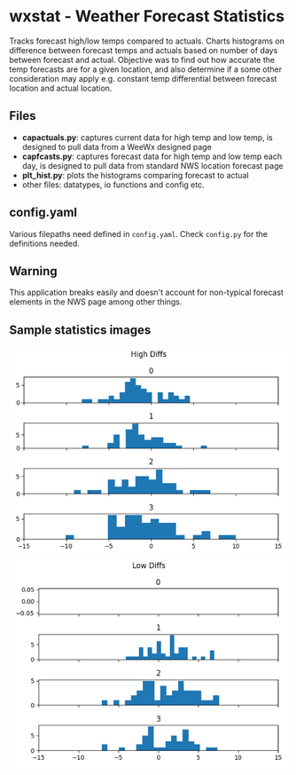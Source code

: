 # wxstat - Weather Forecast Statistics

Tracks forecast high/low temps compared to actuals. Charts histograms on difference between forecast temps and actuals based on number of days between forecast and actual. Objective was to find out how accurate the temp forecasts are for a given location, and also determine if a some other consideration may apply e.g. constant temp differential between forecast location and actual location.

## Files

- **capactuals.py**: captures current data for high temp and low temp, is designed to pull data from a WeeWx designed page
- **capfcasts.py**: captures forecast data for high temp and low temp each day, is designed to pull data from standard NWS location forecast page
- **plt_hist.py**: plots the histograms comparing forecast to actual
- other files: datatypes, io functions and config etc.

## config.yaml

Various filepaths need defined in ```config.yaml```. Check ```config.py``` for the definitions needed.

## Warning

This application breaks easily and doesn't account for non-typical forecast elements in the NWS page among other things.

## Sample statistics images

![Hist_High](sample_high.png)
![Hist_Low](sample_low.png)
